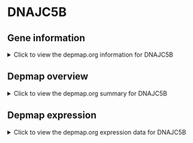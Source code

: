 <h1>DNAJC5B</h1>

<h2>Gene information</h2>
<details>
  <summary>Click to view the depmap.org information for DNAJC5B</summary>
  <iframe src="https://depmap.org/portal/gene/DNAJC5B?tab=about" style="border:none;width:100%;height:800px"></iframe>
</details>

<h2>Depmap overview</h2>
<details>
  <summary>Click to view the depmap.org summary for DNAJC5B</summary>
  <iframe src="https://depmap.org/portal/gene/DNAJC5B?tab=overview" style="border:none;width:100%;height:800px"></iframe>
</details>

<h2>Depmap expression</h2>
<details>
  <summary>Click to view the depmap.org expression data for DNAJC5B</summary>
  <iframe src="https://depmap.org/portal/gene/DNAJC5B?tab=characterization" style="border:none;width:100%;height:800px"></iframe>
</details>


<!--
<h2>Reactome Pathway diagram</h2>
PNAME
-->


